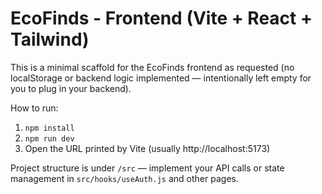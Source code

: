
# EcoFinds - Frontend (Vite + React + Tailwind)

This is a minimal scaffold for the EcoFinds frontend as requested (no localStorage or backend logic implemented — intentionally left empty for you to plug in your backend).

How to run:
1. `npm install`
2. `npm run dev`
3. Open the URL printed by Vite (usually http://localhost:5173)

Project structure is under `/src` — implement your API calls or state management in `src/hooks/useAuth.js` and other pages.
